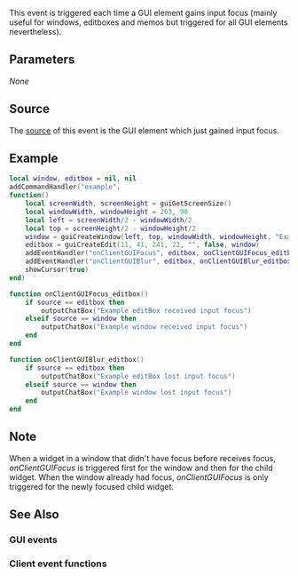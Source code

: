 This event is triggered each time a GUI element gains input focus (mainly useful for windows, editboxes and memos but triggered for all GUI elements nevertheless).

Parameters
----------

*None*

Source
------

The [source](/docs/event_system#Event_source.md "wikilink") of this event is the GUI element which just gained input focus.

Example
-------

``` lua
local window, editbox = nil, nil
addCommandHandler("example",
function()
    local screenWidth, screenHeight = guiGetScreenSize()
    local windowWidth, windowHeight = 263, 90
    local left = screenWidth/2 - windowWidth/2
    local top = screenHeight/2 - windowHeight/2
    window = guiCreateWindow(left, top, windowWidth, windowHeight, "Example Window", false)     
    editbox = guiCreateEdit(11, 41, 241, 22, "", false, window)
    addEventHandler("onClientGUIFocus", editbox, onClientGUIFocus_editbox, true) --true because for the example we want propagated events
    addEventHandler("onClientGUIBlur", editbox, onClientGUIBlur_editbox, true) --true because for the example we want propagated events
    showCursor(true)
end)

function onClientGUIFocus_editbox()
    if source == editbox then
        outputChatBox("Example editBox received input focus")
    elseif source == window then
        outputChatBox("Example window received input focus")
    end
end

function onClientGUIBlur_editbox()
    if source == editbox then
        outputChatBox("Example editBox lost input focus")
    elseif source == window then
        outputChatBox("Example window lost input focus")
    end
end
```

Note
----

When a widget in a window that didn't have focus before receives focus, *onClientGUIFocus* is triggered first for the window and then for the child widget. When the window already had focus, *onClientGUIFocus* is only triggered for the newly focused child widget.

See Also
--------

### GUI events

### Client event functions
